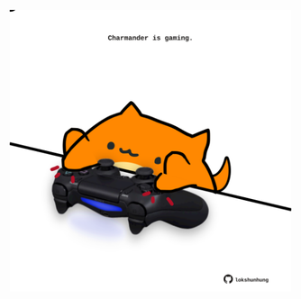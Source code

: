 <!-- built at 30/11/2024, 15:00:45 UTC -->
<p align="center">
  <img width="500" height="500" src="./ReadmeImage.svg">
</p>
